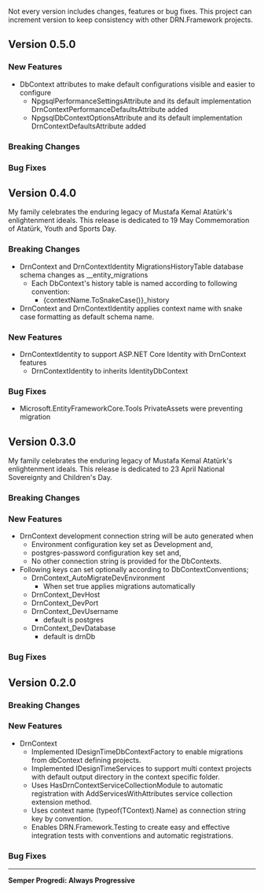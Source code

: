 Not every version includes changes, features or bug fixes. This project can increment version to keep consistency with other DRN.Framework projects.

## Version 0.5.0

### New Features

* DbContext attributes to make default configurations visible and easier to configure
  * NpgsqlPerformanceSettingsAttribute and its default implementation DrnContextPerformanceDefaultsAttribute added
  * NpgsqlDbContextOptionsAttribute and its default implementation DrnContextDefaultsAttribute added 

### Breaking Changes

### Bug Fixes

## Version 0.4.0

My family celebrates the enduring legacy of Mustafa Kemal Atatürk's enlightenment ideals. This release is dedicated to 19 May Commemoration of Atatürk, Youth and Sports Day.

### Breaking Changes

* DrnContext and DrnContextIdentity MigrationsHistoryTable database schema changes as __entity_migrations
  * Each DbContext's history table is named according to following convention:
    * {contextName.ToSnakeCase()}_history
* DrnContext and DrnContextIdentity applies context name with snake case formatting as default schema name.

### New Features

* DrnContextIdentity to support ASP.NET Core Identity  with DrnContext features
  * DrnContextIdentity to inherits IdentityDbContext

### Bug Fixes

* Microsoft.EntityFrameworkCore.Tools PrivateAssets were preventing migration

## Version 0.3.0

My family celebrates the enduring legacy of Mustafa Kemal Atatürk's enlightenment ideals. This release is dedicated to 23 April National Sovereignty and Children's Day.

### Breaking Changes

### New Features

* DrnContext development connection string will be auto generated when
    * Environment configuration key set as Development and,
    * postgres-password configuration key set and,
    * No other connection string is provided for the DbContexts.
* Following keys can set optionally according to DbContextConventions;
    * DrnContext_AutoMigrateDevEnvironment
        * When set true applies migrations automatically
    * DrnContext_DevHost
    * DrnContext_DevPort
    * DrnContext_DevUsername
        * default is postgres
    * DrnContext_DevDatabase
        * default is drnDb

### Bug Fixes

## Version 0.2.0

### Breaking Changes

### New Features

*  DrnContext
    * Implemented IDesignTimeDbContextFactory to enable migrations from dbContext defining projects.
    * Implemented IDesignTimeServices to support multi context projects with default output directory in the context specific folder.
    * Uses HasDrnContextServiceCollectionModule to automatic registration with AddServicesWithAttributes service collection extension method.
    * Uses context name (typeof(TContext).Name) as connection string key by convention.
    * Enables DRN.Framework.Testing to create easy and effective integration tests with conventions and automatic registrations.

### Bug Fixes

---
**Semper Progredi: Always Progressive**